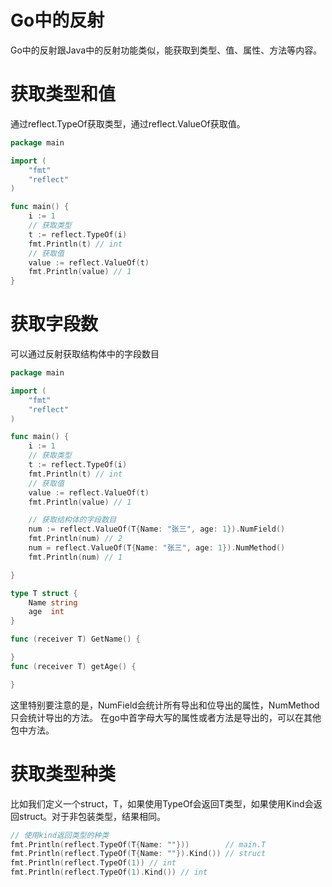 # Go中的反射
Go中的反射跟Java中的反射功能类似，能获取到类型、值、属性、方法等内容。
# 获取类型和值
通过reflect.TypeOf获取类型，通过reflect.ValueOf获取值。
```go
package main

import (
	"fmt"
	"reflect"
)

func main() {
	i := 1
	// 获取类型
	t := reflect.TypeOf(i)
	fmt.Println(t) // int
	// 获取值
	value := reflect.ValueOf(t)
	fmt.Println(value) // 1
}
```
# 获取字段数
可以通过反射获取结构体中的字段数目
```go
package main

import (
	"fmt"
	"reflect"
)

func main() {
	i := 1
	// 获取类型
	t := reflect.TypeOf(i)
	fmt.Println(t) // int
	// 获取值
	value := reflect.ValueOf(t)
	fmt.Println(value) // 1

	// 获取结构体的字段数目
	num := reflect.ValueOf(T{Name: "张三", age: 1}).NumField()
	fmt.Println(num) // 2
	num = reflect.ValueOf(T{Name: "张三", age: 1}).NumMethod()
	fmt.Println(num) // 1

}

type T struct {
	Name string
	age  int
}

func (receiver T) GetName() {

}
func (receiver T) getAge() {

}
```
这里特别要注意的是，NumField会统计所有导出和位导出的属性，NumMethod只会统计导出的方法。
在go中首字母大写的属性或者方法是导出的，可以在其他包中方法。
# 获取类型种类
比如我们定义一个struct，T，如果使用TypeOf会返回T类型，如果使用Kind会返回struct。对于非包装类型，结果相同。
```go
// 使用kind返回类型的种类
fmt.Println(reflect.TypeOf(T{Name: ""}))        // main.T
fmt.Println(reflect.TypeOf(T{Name: ""}).Kind()) // struct
fmt.Println(reflect.TypeOf(1)) // int
fmt.Println(reflect.TypeOf(1).Kind()) // int
```